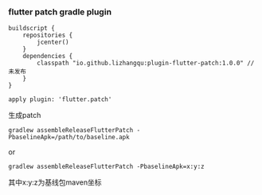 ### flutter patch gradle plugin


```
buildscript {
    repositories {
        jcenter()
    }
    dependencies {
        classpath "io.github.lizhangqu:plugin-flutter-patch:1.0.0" //未发布
    }
}

apply plugin: 'flutter.patch'

```


生成patch

```
gradlew assembleReleaseFlutterPatch -PbaselineApk=/path/to/baseline.apk 
```

or

```
gradlew assembleReleaseFlutterPatch -PbaselineApk=x:y:z
```

其中x:y:z为基线包maven坐标